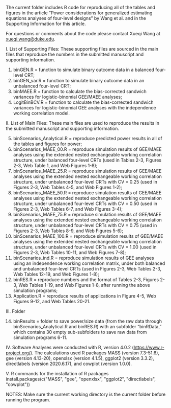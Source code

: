 The current folder includes R code for reproducing all of the tables and figures in the article “Power considerations for generalized estimating equations analyses of four-level designs” by Wang et al. and in the Supporting Information for this article.

For questions or comments about the code please contact Xueqi Wang at xueqi.wang@duke.edu.

I. List of Supporting Files: These supporting files are sourced in the main files that reproduce the numbers in the submitted manuscript and supporting information.
1. binGEN.R = function to simulate binary outcome data in a balanced four-level CRT;
2. binGEN_var.R = function to simulate binary outcome data in an unbalanced four-level CRT;
3. binMAEE.R = function to calculate the bias-corrected sandwich variances for logistic-binomial GEE/MAEE analyses;
4. LogitBinBCV.R = function to calculate the bias-corrected sandwich variances for logistic-binomial GEE analyses with the independence working correlation model.

II. List of Main Files: These main files are used to reproduce the results in the submitted manuscript and supporting information.

5. binScenarios_Analytical.R = reproduce predicted power results in all of the tables and figures for power;
6. binScenarios_MAEE_00.R = reproduce simulation results of GEE/MAEE analyses using the extended nested exchangeable working correlation structure, under balanced four-level CRTs (used in Tables 2-3, Figures 2-3, Web Table 1, and Web Figures 1-8);
7. binScenarios_MAEE_25.R = reproduce simulation results of GEE/MAEE analyses using the extended nested exchangeable working correlation structure, under unbalanced four-level CRTs with CV = 0.25 (used in Figures 2-3, Web Tables 4-5, and Web Figures 1-2);
8. binScenarios_MAEE_50.R = reproduce simulation results of GEE/MAEE analyses using the extended nested exchangeable working correlation structure, under unbalanced four-level CRTs with CV = 0.50 (used in Figures 2-3, Web Tables 6-7, and Web Figures 3-4);
9. binScenarios_MAEE_75.R = reproduce simulation results of GEE/MAEE analyses using the extended nested exchangeable working correlation structure, under unbalanced four-level CRTs with CV = 0.75 (used in Figures 2-3, Web Tables 8-9, and Web Figures 5-6);
10. binScenarios_MAEE_100.R = reproduce simulation results of GEE/MAEE analyses using the extended nested exchangeable working correlation structure, under unbalanced four-level CRTs with CV = 1.00 (used in Figures 2-3, Web Tables 10-11, and Web Figures 7-8);
11. binScenarios_ind.R = reproduce simulation results of GEE analyses using an independence working correlation matrix, under both balanced and unbalanced four-level CRTs (used in Figures 2-3, Web Tables 2-3, Web Tables 12-19, and Web Figures 1-8);
12. binRES.R = reproduce numbers and the format of Tables 2-3, Figures 2-3, Web Tables 1-19, and Web Figures 1-8, after running the above simulation programs;
13. Application.R = reproduce results of applications in Figure 4-5, Web Figures 9-12, and Web Tables 20-21.

III. Folder

14. binResults = folder to save power/size data (from the raw data through binScenarios_Analytical.R and binRES.R) with an subfolder “binRData,” which contains 30 empty sub-subfolders to save raw data from simulation programs 6-11.

IV. Software
Analyses were conducted with R, version 4.0.2 (https://www.r-project.org/). The calculations used R packages MASS (version 7.3-51.6), gee (version 4.13-20), openxlsx (version 4.1.5), ggplot2 (version 3.3.2), directlabels (version 2020.6.17), and cowplot (version 1.0.0).

V. R commands for the installation of R packages
install.packages(c("MASS", "gee", "openxlsx", "ggplot2", "directlabels", "cowplot"))

NOTES: Make sure the current working directory is the current folder before running the program.

